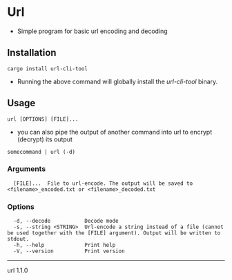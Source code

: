 # Url

- Simple program for basic url encoding and decoding

## Installation

```cargo install url-cli-tool```
- Running the above command will globally install the *url-cli-tool* binary.

## Usage

```url [OPTIONS] [FILE]...```

- you can also pipe the output of another command into url to encrypt (decrypt) its output

```somecommand | url (-d)```

### Arguments

```
  [FILE]...  File to url-encode. The output will be saved to <filename>_encoded.txt or <filename>_decoded.txt
```

### Options

```
  -d, --decode           Decode mode
  -s, --string <STRING>  Url-encode a string instead of a file (cannot be used together with the [FILE] argument). Output will be written to stdout.
  -h, --help             Print help
  -V, --version          Print version
```

---

url 1.1.0
